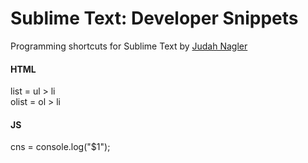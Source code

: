 Sublime Text: Developer Snippets
==================================

Programming shortcuts for Sublime Text by [Judah Nagler](http://github.com/judahn)

#### HTML
list 	= ul > li  
olist 	= ol > li  

#### JS  
cns     = console.log("$1");   